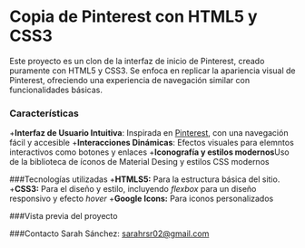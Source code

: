 # Copia de Pinterest con HTML5 y CSS3

Este proyecto es un clon de la interfaz de inicio de Pinterest, creado puramente con HTML5 y CSS3. Se enfoca en replicar la apariencia visual de Pinterest, ofreciendo una experiencia de navegación similar con funcionalidades básicas. 

### Características
+**Interfaz de Usuario Intuitiva**: Inspirada en [Pinterest](https://www.pinterest.com.mx/), con una navegación fácil y accesible
+**Interacciones Dinámicas**: Efectos visuales para elemntos interactivos como botones y enlaces
+**Iconografía y estilos modernos**Uso de la biblioteca de íconos de Material Desing y estilos CSS modernos 

###Tecnologías utilizadas
+**HTMLS5:** Para la estructura básica del sitio.
+**CSS3:** Para el diseño y estilo, incluyendo _flexbox_ para un diseño responsivo y efecto _hover_
+**Google Icons:** Para iconos personalizados

###Vista previa del proyecto


###Contacto
Sarah Sánchez: sarahrsr02@gmail.com
